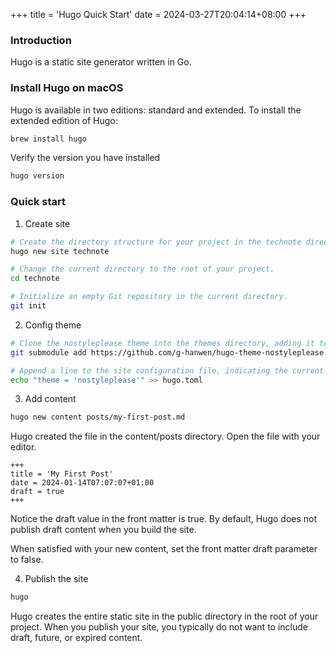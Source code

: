 +++
title = 'Hugo Quick Start'
date = 2024-03-27T20:04:14+08:00
+++

### Introduction

Hugo is a static site generator written in Go.

### Install Hugo on macOS

Hugo is available in two editions: standard and extended. To install the extended edition of Hugo:

```bash
brew install hugo
```

Verify the version you have installed

```bash
hugo version
```

### Quick start

1. Create site
```bash
# Create the directory structure for your project in the technote directory.
hugo new site technote

# Change the current directory to the root of your project.
cd technote

# Initialize an empty Git repository in the current directory.
git init
```

2. Config theme 
```bash
# Clone the nostyleplease theme into the themes directory, adding it to your project as a Git submodule.
git submodule add https://github.com/g-hanwen/hugo-theme-nostyleplease.git themes/nostyleplease

# Append a line to the site configuration file, indicating the current theme.
echo "theme = 'nostyleplease'" >> hugo.toml
```

3. Add content 
```bash
hugo new content posts/my-first-post.md
```
Hugo created the file in the content/posts directory. Open the file with your editor.
```text
+++
title = 'My First Post'
date = 2024-01-14T07:07:07+01:00
draft = true
+++
```
Notice the draft value in the front matter is true. By default, Hugo does not publish draft content when you build the site. 

When satisfied with your new content, set the front matter draft parameter to false.

4. Publish the site
```bash
hugo
```
Hugo creates the entire static site in the public directory in the root of your project. When you publish your site, you typically do not want to include draft, future, or expired content. 
